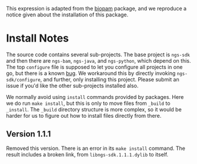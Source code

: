 This expression is adapted from the
[biopam](https://github.com/solvuu/biopam/tree/master/packages/ncbi-ngs)
package, and we reproduce a notice given about the installation of
this package.

# Install Notes
The source code contains several sub-projects. The base project is
`ngs-sdk` and then there are `ngs-bam`, `ngs-java`, and `ngs-python`,
which depend on this. The top `configure` file is supposed to let you
configure all projects in one go, but there is a known
[bug](https://github.com/ncbi/ngs/issues/1). We workaround this by
directly invoking `ngs-sdk/configure`, and further, only installing
this project. Please submit an issue if you'd like the other
sub-projects installed also.

We normally avoid using `install` commands provided by packages. Here
we do run `make install`, but this is only to move files from `_build`
to `_install`. The `_build` directory structure is more complex, so it
would be harder for us to figure out how to install files directly
from there.

## Version 1.1.1
Removed this version. There is an error in its `make install`
command. The result includes a broken link, from
`libngs-sdk.1.1.1.dylib` to itself.
